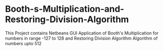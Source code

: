 # Booth-s-Multiplication-and-Restoring-Division-Algorithm
This Project contains Netbeans GUI Application of Booth's Multiplication for numbers in range -127 to 128 and Restoring Division Algorithm Algorithm of numbers upto 512

